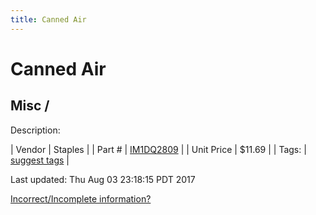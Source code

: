 ```yaml
---
title: Canned Air
---
```


# Canned Air
## Misc / 
Description: 	 

| Vendor | Staples | 
| Part # | [IM1DQ2809](http://www.staples.com/Maxell-CA-4-Blast-Away-Canned-Air-Duster/product_IM1DQ2809) | 
| Unit Price | $11.69 | 
| Tags: | [suggest tags](https://docs.google.com/forms/d/e/1FAIpQLSeWyY8v3RgOty-MyWmh9U0iivNYN_molChYyS-0U-o-kOAv_g/viewform) | 

Last updated: Thu Aug 03 23:18:15 PDT 2017

 [Incorrect/Incomplete information?](https://docs.google.com/forms/d/e/1FAIpQLSeWyY8v3RgOty-MyWmh9U0iivNYN_molChYyS-0U-o-kOAv_g/viewform)